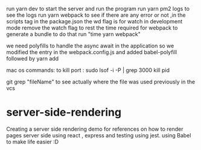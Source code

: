 run yarn dev to start the server and run the program
run yarn pm2 logs to see the logs
run yarn webpack to see if there are any error or not ,in the scripts tag in the package.json the wd flag is for watch in development mode remove the watch flag to rest the time required for webpack to generate a bundle to do that run "time yarn webpack"

we need polyfills to handle the async await in the application so we modified the entry in the webpack.config.js and added babel-polyfill followed by yarn add

mac os commands:
to kill port : sudo lsof -i -P | grep 3000
kill pid

git grep "fileName" to see actually where the file was used previously in the vcs

# server-side-rendering

Creating a server side rendering demo for references on how to render pages server side using react , express and testing using jest.
using Babel to make life easier :D
